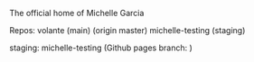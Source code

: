 The official home of Michelle Garcia


Repos:
volante (main) (origin master)
michelle-testing (staging)

staging: michelle-testing (Github pages branch: )